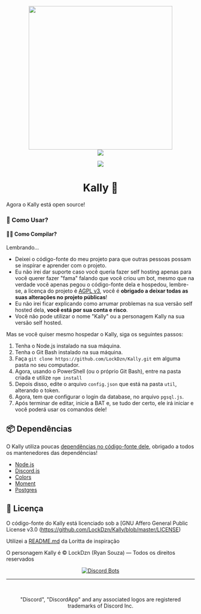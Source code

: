 <p align="center">
<img height="384" src="https://i.imgur.com/QGbGUR8.png">
<br>
<a href="https://lockdzn.tk/"><img src="https://img.shields.io/badge/website-lockdzn-informational.svg"></a>
</p>
<p align="center">
<a href="https://twitter.com/intent/user?screen_name=LockDzn_"><img src="https://img.shields.io/twitter/url/https/twitter.com/intent/user.svg?label=Seguir%20LockDzn&style=social"></a>
<h1 align="center">Kally 🤖</h1>

<p align="center">

Agora o Kally está open source!

### 🙌 Como Usar?
#### 👨‍💻 Como Compilar?

Lembrando...
* Deixei o código-fonte do meu projeto para que outras pessoas possam se inspirar e aprender com o projeto.
* Eu não irei dar suporte caso você queria fazer self hosting apenas para você querer fazer "fama" falando que você criou um bot, mesmo que na verdade você apenas pegou o código-fonte dela e hospedou, lembre-se, a licença do projeto é [AGPL v3](https://github.com/LockDzn/Kally/blob/master/LICENSE), você é **obrigado a deixar todas as suas alterações no projeto públicas**!
* Eu não irei ficar explicando como arrumar problemas na sua versão self hosted dela, **você está por sua conta e risco**.
* Você não pode utilizar o nome "Kally" ou a personagem Kally na sua versão self hosted.

Mas se você quiser mesmo hospedar o Kally, siga os seguintes passos:
1. Tenha o Node.js instalado na sua máquina.
2. Tenha o Git Bash instalado na sua máquina.
3. Faça ```git clone https://github.com/LockDzn/Kally.git``` em alguma pasta no seu computador.
4. Agora, usando o PowerShell (ou o próprio Git Bash), entre na pasta criada e utilize `npm install`
5. Depois disso, edite o arquivo `config.json` que está na pasta `util`, alterando o token.
6. Agora, tem que configurar o login da database, no arquivo `pgsql.js`.
6. Após terminar de editar, inicie a BAT e, se tudo der certo, ele irá iniciar e você poderá usar os comandos dele!

## 📦 Dependências

O Kally utiliza poucas [dependências no código-fonte dele](https://github.com/LockDzn/Kally/blob/master/package.json), obrigado a todos os mantenedores das dependências!


* [Node.js](https://nodejs.org)
* [Discord.js](https://www.npmjs.com/package/discord.js)
* [Colors](https://www.npmjs.com/package/colors)
* [Moment](https://www.npmjs.com/package/moment)
* [Postgres](https://www.npmjs.com/package/pg)

## 📄 Licença

O código-fonte do Kally está licenciado sob a [GNU Affero General Public License v3.0 (https://github.com/LockDzn/Kally/blob/master/LICENSE)


Utilizei a [README.md](https://github.com/LorittaBot/Loritta/blob/master/README.md) da Loritta de inspiração

O personagem Kally é © LockDzn (Ryan Souza) — Todos os direitos reservados

<p align="center">
<a href="https://discordbots.org/bot/415288373071183872?utm_source=widget">
  <img src="https://discordbots.org/api/widget/415288373071183872.png?test=123456" alt="Discord Bots" />
</a></p>

<hr>
<br>
<p align="center">"Discord", "DiscordApp" and any associated logos are registered trademarks of Discord Inc.</p>
